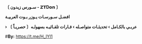 
**〔 سـورس زيدون  - 𝗭𝗧D𝗼𝗻 〕**

**افضـل سـورسـات يـوزر بـوت العربيـة**

**› عربـي بالكـامل › تحديثـات متواصـله › فـارات تلقـائيـه بسهولـه〔 حصريـاً 〕** 

#**By:** https://t.me/H_IYI1


